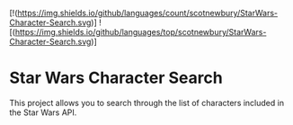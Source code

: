 [!(https://img.shields.io/github/languages/count/scotnewbury/StarWars-Character-Search.svg)] ![(https://img.shields.io/github/languages/top/scotnewbury/StarWars-Character-Search.svg)]
# Star Wars Character Search

This project allows you to search through the list of characters included in the Star Wars API.
